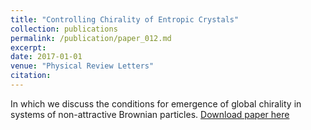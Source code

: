 ```yaml
---
title: "Controlling Chirality of Entropic Crystals"
collection: publications
permalink: /publication/paper_012.md
excerpt:
date: 2017-01-01
venue: "Physical Review Letters"
citation:
---
```

In which we discuss the conditions for emergence of global chirality in systems
of non-attractive Brownian particles.
[Download paper here](http://pfdamasceno.github.io/files/2017_Damasceno.pdf)

